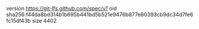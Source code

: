 version https://git-lfs.github.com/spec/v1
oid sha256:f44da8bd314b1b695b441bd5b521e9476b877e80393cb9dc34d7fe6fc15df43b
size 4402

